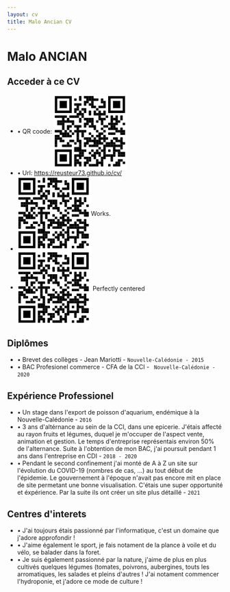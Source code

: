 ```yaml
---
layout: cv
title: Malo Ancian CV
---
```

# Malo ANCIAN

## Acceder à ce CV

* • QR coode: <img style="vertical-align:middle" src="https://github.com/reusteur73/cv/blob/master/media/qr_code.png" alt="qrcode">
* • Url: https://reusteur73.github.io/cv/
* <div class="box">
    <img src="https://github.com/reusteur73/cv/blob/master/media/qr_code.png">
    <span style="">Works.</span>
  </div>
 * <div>
    <img style="vertical-align:middle" src="https://github.com/reusteur73/cv/blob/master/media/qr_code.png">
    <span style="vertical-align:middle">Perfectly centered</span>
  </div>

## Diplômes

* • Brevet des collèges - Jean Mariotti - `Nouvelle-Calédonie - 2015`
* • BAC Profesionel commerce - CFA de la CCI - ` Nouvelle-Calédonie - 2020`

## Expérience Professionel

* • Un stage dans l'export de poisson d'aquarium, endémique à la Nouvelle-Calédonie \- `2016`
* • 3 ans d'altérnance au sein de la CCI, dans une epicerie. J'étais affecté au rayon fruits et légumes, duquel je m'occuper de l'aspect vente, animation et gestion. Le temps d'entreprise représentais environ 50% de l'alternance. Suite à l'obtention de mon BAC, j'ai poursuit pendant 1 ans dans l'entreprise en CDI - `2018 - 2020`
* • Pendant le second confinement j'ai monté de A à Z un site sur l'évolution du COVID-19 (nombres de cas, ...) au tout début de l'épidemie. Le gouvernement à l'époque n'avait pas encore mit en place de site permetant une bonne visualisation. C'étais une super opportunité et éxpérience. Par la suite ils ont créer un site plus détaillé - `2021`



## Centres d'interets

* • J'ai toujours étais passionné par l'informatique, c'est un domaine que j'adore approfondir !
* • J'aime également le sport, je fais notament de la plance à voile et du vélo, se balader dans la foret.
* • Je suis également passionné par la nature, j'aime de plus en plus cultivés quelques légumes (tomates, poivrons, aubergines, touts les arromatiques, les salades et pleins d'autres ! J'ai notament commencer l'hydroponie, et j'adore ce mode de culture !

<style>
.box {
   display: flex;
   align-items:center;
}
</style>
